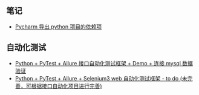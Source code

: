 ## 笔记

- [Pycharm 导出 python 项目的依赖项](./笔记/Pycharm%20导出%20python%20项目的依赖项.md)

## 自动化测试

- [Python + PyTest + Allure 接口自动化测试框架 + Demo + 连接 mysql 数据验证](https://github.com/DaisyXuYanRu/system_api_autotest)
- [Python + PyTest + Allure + Selenium3 web 自动化测试框架 - to do (未完善，可根据接口自动化项目进行完善)]()
